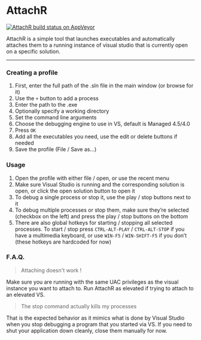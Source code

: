 ﻿# AttachR

[![AttachR build status on AppVeyor](https://ci.appveyor.com/api/projects/status/n5avheg2xxyqoldr?svg=true)](https://ci.appveyor.com/project/julienadam/attachr/history)

AttachR is a simple tool that launches executables and automatically attaches them to a running instance of visual studio that is currently open on a specific solution.

***

### Creating a profile

1. First, enter the full path of the .sln file in the main window (or browse for it)
2. Use the `+` button to add a process
  1. Enter the path to the .exe
  2. Optionally specify a working directory
  3. Set the command line arguments
  4. Choose the debugging engine to use in VS, default is Managed 4.5/4.0
  5. Press `OK`
3. Add all the executables you need, use the edit or delete buttons if needed
4. Save the profile (File / Save as...)

### Usage

1. Open the profile with either file / open, or use the recent menu
2. Make sure Visual Studio is running and the corresponding solution is open, or click the open solution button to open it
3. To debug a single process or stop it, use the play / stop buttons next to it
4. To debug multiple processes or stop them, make sure they’re selected (checkbox on the left) and press the play / stop buttons on the bottom
5. There are also global hotkeys for starting / stopping all selected processes. To start / stop press `CTRL-ALT-PLAY` / `CTRL-ALT-STOP` if you have a multimedia keyboard, or use `WIN-F5` / `WIN-SHIFT-F5` if you don’t (these hotkeys are hardcoded for now)

### F.A.Q.

>Attaching doesn't work !

Make sure you are running with the same UAC privileges as the visual instance you want to attach to. Run AttachR as elevated if trying to attach to an elevated VS.

>The stop command actually kills my processes

That is the expected behavior as it mimics what is done by Visual Studio when you stop debugging a program that you started via VS. If you need to shut your application down cleanly, close them manually for now.
